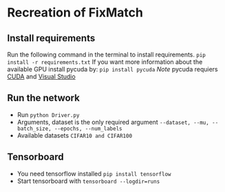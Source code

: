 # Recreation of FixMatch
## Install requirements
Run the following command in the terminal to install requirements.
`pip install -r requirements.txt`
If you want more information about the available GPU install pycuda by:
`pip install pycuda`
*Note* pycuda requiers [CUDA](https://developer.nvidia.com/cuda-downloads) and [Visual Studio](https://visualstudio.microsoft.com/)

## Run the network
* Run `python Driver.py`
* Arguments, dataset is the only required argument `--dataset, --mu, --batch_size, --epochs, --num_labels`
* Available datasets `CIFAR10 and CIFAR100`

## Tensorboard
* You need tensorflow installed `pip install tensorflow`
* Start tensorboard with `tensorboard --logdir=runs`
